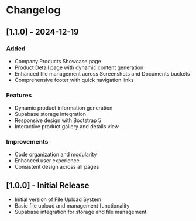 # Changelog

## [1.1.0] - 2024-12-19
### Added
- Company Products Showcase page
- Product Detail page with dynamic content generation
- Enhanced file management across Screenshots and Documents buckets
- Comprehensive footer with quick navigation links

### Features
- Dynamic product information generation
- Supabase storage integration
- Responsive design with Bootstrap 5
- Interactive product gallery and details view

### Improvements
- Code organization and modularity
- Enhanced user experience
- Consistent design across all pages

## [1.0.0] - Initial Release
- Initial version of File Upload System
- Basic file upload and management functionality
- Supabase integration for storage and file management
